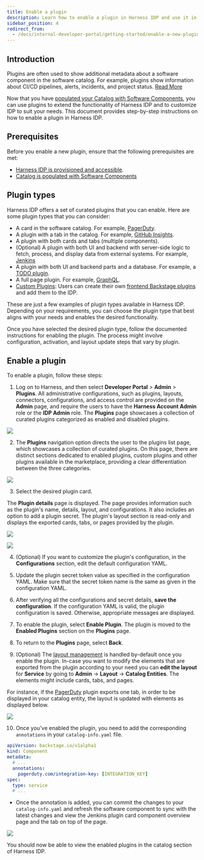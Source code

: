 ```yaml
---
title: Enable a plugin
description: Learn how to enable a plugin in Harness IDP and use it in your software catalog.
sidebar_position: 4
redirect_from:
  - /docs/internal-developer-portal/getting-started/enable-a-new-plugin
---
```


## Introduction

Plugins are often used to show additional metadata about a software component in the software catalog. For example, plugins show information about CI/CD pipelines, alerts, incidents, and project status. [Read More](https://developer.harness.io/docs/internal-developer-portal/plugins/overview)

Now that you have [populated your Catalog with Software Components](/docs/internal-developer-portal/get-started/register-a-new-software-component), you can use plugins to extend the functionality of Harness IDP and to customize IDP to suit your needs. This document provides step-by-step instructions on how to enable a plugin in Harness IDP.

## Prerequisites

Before you enable a new plugin, ensure that the following prerequisites are met:

- [Harness IDP is provisioned and accessible](/docs/internal-developer-portal/get-started/enabling-module).
- [Catalog is populated with Software Components](/docs/internal-developer-portal/get-started/register-a-new-software-component)

## Plugin types

Harness IDP offers a set of curated plugins that you can enable. Here are some plugin types that you can consider:

- A card in the software catalog. For example, [PagerDuty](https://developer.harness.io/docs/internal-developer-portal/plugins/available-plugins/pagerduty).
- A plugin with a tab in the catalog. For example, [GitHub Insights](https://developer.harness.io/docs/internal-developer-portal/plugins/available-plugins/github-insights).
- A plugin with both cards and tabs (multiple components).
- (Optional) A plugin with both UI and backend with server-side logic to fetch, process, and display data from external systems. For example, [Jenkins](https://developer.harness.io/docs/internal-developer-portal/plugins/available-plugins/jenkins) 
- A plugin with both UI and backend parts and a database. For example, a [TODO plugin](https://github.com/backstage/community-plugins/tree/main/workspaces/todo/plugins/todo#backstage-communityplugin-todo).
- A full page plugin. For example, [GraphQL](https://github.com/backstage/community-plugins/tree/main/workspaces/graphiql/plugins/graphiql#backstage-communityplugin-graphiql).
- [Custom Plugins](https://developer.harness.io/docs/category/custom-plugins): Users can create their own [frontend Backstage plugins](https://developer.harness.io/docs/internal-developer-portal/plugins/build-a-frontend-plugin) and add them to the IDP.

These are just a few examples of plugin types available in Harness IDP. Depending on your requirements, you can choose the plugin type that best aligns with your needs and enables the desired functionality.

Once you have selected the desired plugin type, follow the documented instructions for enabling the plugin. The process might involve configuration, activation, and layout update steps that vary by plugin.

## Enable a plugin

To enable a plugin, follow these steps:

1. Log on to Harness, and then select **Developer Portal** > **Admin** > **Plugins**. 
All administrative configurations, such as plugins, layouts, connectors, configurations, and access control are provided on the **Admin** page, and require the users to have the **Harness Account Admin** role or the **IDP Admin** role. The **Plugins** page showcases a collection of curated plugins categorized as enabled and disabled plugins.

![](static/final-plugin-page.gif)

2. The **Plugins** navigation option directs the user to the plugins list page, which showcases a collection of curated plugins. On this page, there are distinct sections dedicated to enabled plugins, custom plugins and other plugins available in the marketplace, providing a clear differentiation between the three categories.

![](static/plugins-screenshot.png)

3. Select the desired plugin card. 

The **Plugin details** page is displayed. The page provides information such as the plugin's name, details, layout, and configurations. It also includes an option to add a plugin secret. The plugin's layout section is read-only and displays the exported cards, tabs, or pages provided by the plugin.

![](static/att_5_for_21398290667.png)

![](static/att_3_for_21398290667.png)

4. (Optional) If you want to customize the plugin's configuration, in the **Configurations** section, edit the default configuration YAML. 

5. Update the plugin secret token value as specified in the configuration YAML. Make sure that the secret token name is the same as given in the configuration YAML.

6. After verifying all the configurations and secret details, **save the configuration**. If the configuration YAML is valid, the plugin configuration is saved. Otherwise, appropriate messages are displayed.

7. To enable the plugin, select **Enable Plugin**. The plugin is moved to the **Enabled Plugins** section on the **Plugins** page.

8. To return to the **Plugins** page, select **Back**.

9. (Optional) The [layout management](https://developer.harness.io/docs/internal-developer-portal/layout-and-appearance/catalog) is handled by-default once you enable the plugin. In-case you want to modify the elements that are exported from the plugin according to your need you can **edit the layout** for **Service** by going to **Admin** -> **Layout** -> **Catalog Entities**. The elements might include cards, tabs, and pages.

For instance, if the [PagerDuty](http://localhost:3001/docs/internal-developer-portal/plugins/available-plugins/pagerduty) plugin exports one tab, in order to be displayed in your catalog entity, the layout is updated with elements as displayed below.

![](static/layout-snippet.png)

10. Once you've enabled the plugin, you need to add the corresponding `annotations` in your `catalog-info.yaml` file.

```YAML
apiVersion: backstage.io/v1alpha1
kind: Component
metadata:
  # ...
  annotations:
    pagerduty.com/integration-key: [INTEGRATION_KEY]
spec:
  type: service
  # ...
```

- Once the annotation is added, you can commit the changes to your `catalog-info.yaml` and refresh the software component to sync with the latest changes and view the Jenkins plugin card component overview page and the tab on top of the page. 

![](./static/refresh-component.png)

You should now be able to view the enabled plugins in the catalog section of Harness IDP. 

